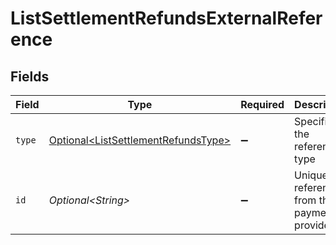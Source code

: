 # ListSettlementRefundsExternalReference


## Fields

| Field                                                                                        | Type                                                                                         | Required                                                                                     | Description                                                                                  | Example                                                                                      |
| -------------------------------------------------------------------------------------------- | -------------------------------------------------------------------------------------------- | -------------------------------------------------------------------------------------------- | -------------------------------------------------------------------------------------------- | -------------------------------------------------------------------------------------------- |
| `type`                                                                                       | [Optional\<ListSettlementRefundsType>](../../models/operations/ListSettlementRefundsType.md) | :heavy_minus_sign:                                                                           | Specifies the reference type                                                                 | acquirer-reference                                                                           |
| `id`                                                                                         | *Optional\<String>*                                                                          | :heavy_minus_sign:                                                                           | Unique reference from the payment provider                                                   | 123456789012345                                                                              |